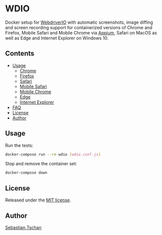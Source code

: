 # WDIO

Docker setup for [WebdriverIO](https://webdriver.io/) with automatic
screenshots, image diffing and screen recording support for containerized
versions of Chrome and Firefox, Mobile Safari and Mobile Chrome via
[Appium](https://appium.io/), Safari on MacOS as well as Edge and Internet
Explorer on Windows 10.

## Contents

- [Usage](#usage)
  - [Chrome](docs/chrome.md)
  - [Firefox](docs/firefox.md)
  - [Safari](docs/safari.md)
  - [Mobile Safari](docs/mobile-safari.md)
  - [Mobile Chrome](docs/mobile-chrome.md)
  - [Edge](docs/edge.md)
  - [Internet Explorer](docs/internet-explorer.md)
- [FAQ](docs/FAQ.md)
- [License](#license)
- [Author](#author)

## Usage

Run the tests:

```sh
docker-compose run --rm wdio [wdio.conf.js]
```

Stop and remove the container set:

```sh
docker-compose down
```

## License

Released under the [MIT license](https://opensource.org/licenses/MIT).

## Author

[Sebastian Tschan](https://blueimp.net/)
